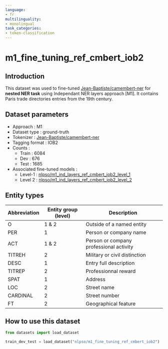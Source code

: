 ```yaml
---
language:
- fr
multilinguality:
- monolingual
task_categories:
- token-classification
---
```


# m1_fine_tuning_ref_cmbert_iob2

## Introduction

This dataset was used to fine-tuned [Jean-Baptiste/camembert-ner](https://huggingface.co/Jean-Baptiste/camembert-ner) for **nested NER task** using Independant NER layers approach [M1]. 
It contains Paris trade directories entries from the 19th century.

## Dataset parameters

* Approach : M1
* Dataset type : ground-truth
* Tokenizer : [Jean-Baptiste/camembert-ner](https://huggingface.co/Jean-Baptiste/camembert-ner)
* Tagging format : IOB2
* Counts : 
    * Train : 6084
    * Dev : 676
    * Test : 1685
* Associated fine-tuned models :
    * Level-1 : [nlpso/m1_ind_layers_ref_cmbert_iob2_level_1](https://huggingface.co/nlpso/m1_ind_layers_ref_cmbert_iob2_level_1)
    * Level 2 : [nlpso/m1_ind_layers_ref_cmbert_iob2_level_2](https://huggingface.co/nlpso/m1_ind_layers_ref_cmbert_iob2_level_2)
    
## Entity types

Abbreviation|Entity group (level)|Description
-|-|-
O |1 & 2|Outside of a named entity
PER |1|Person or company name
ACT |1 & 2|Person or company professional activity
TITREH |2|Military or civil distinction
DESC |1|Entry full description
TITREP |2|Professionnal reward
SPAT |1|Address
LOC |2|Street name
CARDINAL |2|Street number
FT |2|Geographical feature

## How to use this dataset

```python
from datasets import load_dataset

train_dev_test = load_dataset("nlpso/m1_fine_tuning_ref_cmbert_iob2")
